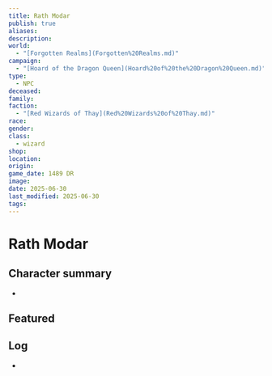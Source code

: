 ```yaml
---
title: Rath Modar
publish: true
aliases: 
description: 
world:
  - "[Forgotten Realms](Forgotten%20Realms.md)"
campaign:
  - "[Hoard of the Dragon Queen](Hoard%20of%20the%20Dragon%20Queen.md)"
type:
  - NPC
deceased: 
family: 
faction:
  - "[Red Wizards of Thay](Red%20Wizards%20of%20Thay.md)"
race: 
gender: 
class:
  - wizard
shop: 
location: 
origin: 
game_date: 1489 DR
image: 
date: 2025-06-30
last_modified: 2025-06-30
tags: 
---
```

# Rath Modar

## Character summary
* 

## Featured


## Log
* 
